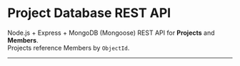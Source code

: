 # Project Database REST API

Node.js + Express + MongoDB (Mongoose) REST API for **Projects** and **Members**.  
Projects reference Members by `ObjectId`.

---